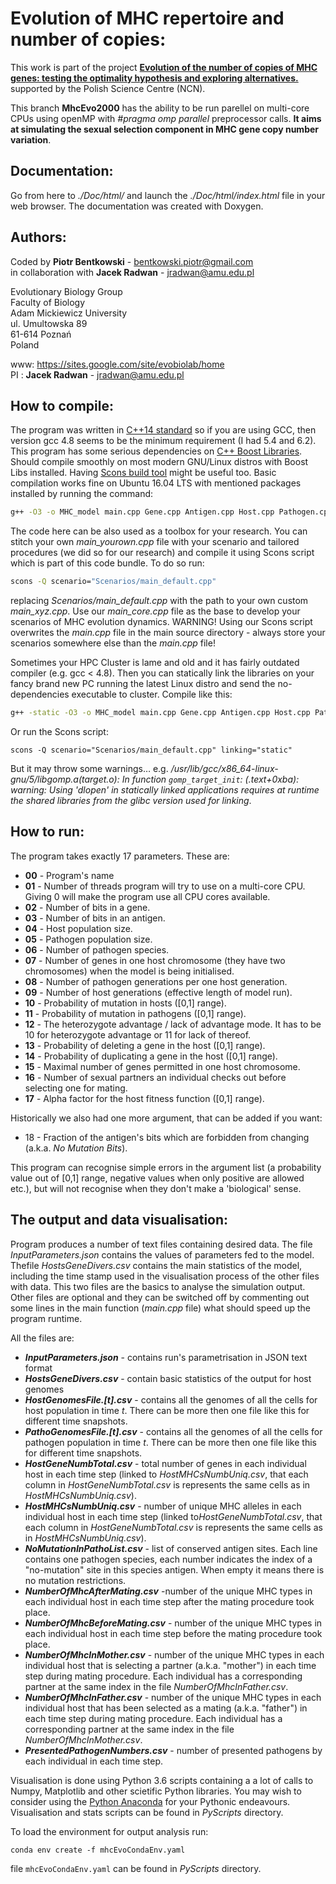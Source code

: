Evolution of MHC repertoire and number of copies:
==============================

This work is part of the project [**Evolution of the number of copies of MHC genes: testing the optimality hypothesis and
exploring alternatives.**](https://sites.google.com/site/evobiolab/projects) supported by the Polish Science Centre (NCN).

This branch **MhcEvo2000** has the ability to be run parellel on multi-core CPUs using openMP with *#pragma omp parallel* preprocessor
calls. **It aims at simulating the sexual selection component in MHC gene copy number variation**.

Documentation:
-----------

Go from here to *./Doc/html/* and launch the *./Doc/html/index.html* file in your web browser.
The documentation was created with Doxygen.

Authors:
--------
Coded by **Piotr Bentkowski** - bentkowski.piotr@gmail.com  
in collaboration with **Jacek Radwan** - jradwan@amu.edu.pl

Evolutionary Biology Group  
Faculty of Biology  
Adam Mickiewicz University  
ul. Umultowska 89  
61-614 Poznań  
Poland  

www: https://sites.google.com/site/evobiolab/home  
PI : **Jacek Radwan** - jradwan@amu.edu.pl

How to compile:
-----------
The program was written in [C++14 standard](https://en.wikipedia.org/wiki/C%2B%2B14) so if you are using GCC, then
version gcc 4.8 seems to be the minimum requirement (I had 5.4 and 6.2). This program has some serious dependencies
on [C++ Boost Libraries](http://www.boost.org/). Should compile smoothly on most modern GNU/Linux distros with Boost
Libs installed. Having [Scons build tool](http://www.scons.org/) might be useful too. Basic compilation works fine on
Ubuntu 16.04 LTS with mentioned packages installed by running the command:
```bash
g++ -O3 -o MHC_model main.cpp Gene.cpp Antigen.cpp Host.cpp Pathogen.cpp H2Pinteraction.cpp Random.cpp Tagging_system.cpp Environment.cpp DataHandler.cpp -fopenmp -std=c++14
```

The code here can be also used as a toolbox for your research. You can stitch your own *main_yourown.cpp* file with your
scenario and tailored procedures (we did so for our research) and compile it using Scons script which is part of this code
bundle. To do so run:
```Bash
scons -Q scenario="Scenarios/main_default.cpp"
```
replacing *Scenarios/main_default.cpp* with the path to your own custom *main_xyz.cpp*. Use our *main_core.cpp* file as
the base to develop your scenarios of MHC evolution dynamics. WARNING! Using our Scons script overwrites the *main.cpp*
file in the main source directory - always store your scenarios somewhere else than the *main.cpp* file!

Sometimes your HPC Cluster is lame and old and it has fairly outdated compiler (e.g. gcc < 4.8). Then you can statically
link the libraries on your fancy brand new PC running the latest Linux distro and send the no-dependencies executable to
cluster. Compile like this:
```bash
g++ -static -O3 -o MHC_model main.cpp Gene.cpp Antigen.cpp Host.cpp Pathogen.cpp H2Pinteraction.cpp Random.cpp Tagging_system.cpp Environment.cpp DataHandler.cpp -fopenmp -std=c++14
```

Or run the Scons script:
```shell
scons -Q scenario="Scenarios/main_default.cpp" linking="static"
```
But it may throw some warnings… e.g. */usr/lib/gcc/x86_64-linux-gnu/5/libgomp.a(target.o): In function
`gomp_target_init`: (.text+0xba): warning: Using 'dlopen' in statically linked applications requires at
runtime the shared libraries from the glibc version used for linking*.

How to run:
-----------

The program takes exactly 17 parameters. These are:
 - **00** - Program's name
 - **01** - Number of threads program will try to use on a multi-core CPU. Giving 0 will make the program use all CPU cores available.
 - **02** - Number of bits in a gene.
 - **03** - Number of bits in an antigen.
 - **04** - Host population size.
 - **05** - Pathogen population size.
 - **06** - Number of pathogen species.
 - **07** - Number of genes in one host chromosome (they have two chromosomes) when the model is being initialised.
 - **08** - Number of pathogen generations per one host generation.
 - **09** - Number of host generations (effective length of model run).
 - **10** - Probability of mutation in hosts ([0,1] range).
 - **11** - Probability of mutation in pathogens ([0,1] range).
 - **12** - The heterozygote advantage / lack of advantage mode. It has to be 10 for heterozygote advantage or 11 for lack of thereof.
 - **13** - Probability of deleting a gene in the host ([0,1] range).
 - **14** - Probability of duplicating a gene in the host ([0,1] range).
 - **15** - Maximal number of genes permitted in one host chromosome.
 - **16** - Number of sexual partners an individual checks out before selecting one for mating.
 - **17** - Alpha factor for the host fitness function ([0,1] range).
 
 Historically we also had one more argument, that can be added if you want:
 - 18 - Fraction of the antigen's bits which are forbidden from changing (a.k.a. *No Mutation Bits*).

This program can recognise simple errors in the argument list (a probability value out of [0,1] range, negative
values when only positive are allowed etc.), but will not recognise when they don't make a 'biological' sense.

The output and data visualisation:
-----------

Program produces a number of text files containing desired data. The file *InputParameters.json* contains the
values of parameters fed to the model. Thefile *HostsGeneDivers.csv* contains the main statistics of the model,
including the time stamp used in the visualisation process of the other files with data. This two files are
the basics to analyse the simulation output. Other files are optional and they can be switched off by commenting
out some lines in the main function (*main.cpp* file) what should speed up the program runtime.

All the files are:
 - ***InputParameters.json*** - contains run's parametrisation in JSON text format 
 - ***HostsGeneDivers.csv*** - contain basic statistics of the output for host genomes 
 - ***HostGenomesFile.[t].csv*** - contains all the genomes of all the cells for host population in time *t*. There can be more then one file like this for different time snapshots. 
 - ***PathoGenomesFile.[t].csv*** - contains all the genomes of all the cells for pathogen population in time *t*. There can be more then one file like this for different time snapshots. 
 - ***HostGeneNumbTotal.csv*** - total number of genes in each individual host in each time step (linked to *HostMHCsNumbUniq.csv*, that each column in *HostGeneNumbTotal.csv* is represents the same cells as in *HostMHCsNumbUniq.csv*). 
 - ***HostMHCsNumbUniq.csv*** - number of unique MHC alleles in each individual host in each time step (linked to*HostGeneNumbTotal.csv*, that each column in *HostGeneNumbTotal.csv* is represents the same cells as in *HostMHCsNumbUniq.csv*). 
 - ***NoMutationInPathoList.csv*** - list of conserved antigen sites. Each line contains one pathogen species, each number indicates the index of a "no-mutation" site in this species antigen. When empty it means there is no mutation restrictions. 
 - ***NumberOfMhcAfterMating.csv*** -number of the unique MHC types in each individual host in each time step after the mating procedure took place.
 - ***NumberOfMhcBeforeMating.csv*** - number of the unique MHC types in each individual host in each time step before the mating procedure took place.
 - ***NumberOfMhcInMother.csv*** - number of the unique MHC types in each individual host that is selecting a partner (a.k.a. "mother") in each time step during mating procedure. Each individual has a corresponding partner at the same index in the file *NumberOfMhcInFather.csv*. 
 - ***NumberOfMhcInFather.csv*** - number of the unique MHC types in each individual host that has been selected as a mating (a.k.a. "father") in each time step during mating procedure. Each individual has a corresponding partner at the same index in the file *NumberOfMhcInMother.csv*. 
 - ***PresentedPathogenNumbers.csv*** - number of presented pathogens by each individual in each time step. 


Visualisation is done using Python 3.6 scripts containing a a lot of calls to Numpy, Matplotlib and other scietific
Python libraries. You may wish to consider using the [Python Anaconda](https://www.anaconda.com/download/) for your
Pythonic endeavours. Visualisation and stats scripts can be found in *PyScripts* directory. 

To load the environment for output analysis run:
```shell
conda env create -f mhcEvoCondaEnv.yaml
```
file `mhcEvoCondaEnv.yaml` can be found in *PyScripts* directory.